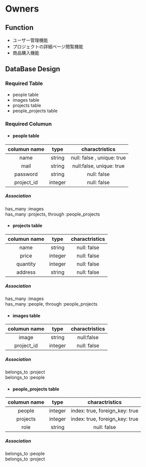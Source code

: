 # Owners

## Function
- ユーザー管理機能
- プロジェクトの詳細ページ閲覧機能
- 商品購入機能

## DataBase Design

### Required Table
- people table
- images table
- projects table
- people_projects table

### Required Columun

- #### people table

|__columun name__   |__type__         |__charactristics__  |
|:----------------:|:----------------:|:------------------:|
|name              |string            | null: false , unique: true       |
|mail              | string           |null:false, unique: true|
|password          |string            |null: false         |
|project_id        |integer           |null: false         |

##### Association
has_many :images  
has_many :projects, through :people_projects


- #### projects table

|__columun name__    |__type__           |__charactristics__|
|:-----------------:|:-----------------:|:-----------------:|
|name               |string|null: false|
|price              |integer|null: false|
|quantity           |integer|null: false|
|address            |string|null: false|

##### Association
has_many :images  
has_many :people, through :people_projects


- #### images table

|__columun name__  |__type__           |__charactristics__|
|:----------------:|:-----------------:|:----------:|
|image             |string|null:false|
|project_id        |integer|null: false|


##### Association
belongs_to :project  
belongs_to :people


- #### people_projects table

|__columun name__   |__type__             |__charactristics__|
|:-----------------:|:-------------------:|:------------------:|
|people             |integer|index: true, foreign_key: true|
|projects           |integer|index: true, foreign_key: true|
|role               |string|null: false|

##### Association
belongs_to :people  
belongs_to :project
